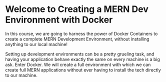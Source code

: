 # Welcome to Creating a MERN Dev Environment with Docker

In this course, we are going to harness the power of Docker Containers to create a complete MERN Development Environment, without installing anything to our local machine!

Setting up development environments can be a pretty grueling task, and having your application behave exactly the same on every machine is a big ask. Enter Docker. We will create a full environment with which we can create full MERN applications without ever having to install the tech directly to our machine.

